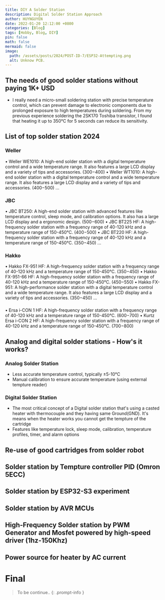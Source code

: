 ```yaml
---
title: DIY A Solder Station 
description: Digital Solder Station Approach
author: HUYNGUYEN	
date: 2022-01-20 12:12:00 +0800
categories: [Blog]
tags: [Hobby, Blog, DIY]
pin: false
math: false
mermaid: false
image:
  path: /assets/posts/2024/POST-ID-7/ESP32-Attempting.png
  alt: Unknow PCB.
---
```


<!-- POST-ID-7 -->
## The needs of good solder stations without paying 1K+ USD
- I really need a micro-small soldering station with precise temperature control, which can prevent damage to electronic components due to prolonged exposure to high temperatures during soldering. From my previous experience soldering the 2SK170 Toshiba transistor, I found that heating it up to 350°C for 5 seconds can reduce its sensitivity.

## List of top solder station 2024

### Weller
• Weller WE1010: A high-end solder station with a digital temperature control and a wide temperature range. It also features a large LCD display and a variety of tips and accessories. ($300-$400)
• Weller WT1010: A high-end solder station with a digital temperature control and a wide temperature range. It also features a large LCD display and a variety of tips and accessories. ($400-$500)
...

### JBC
• JBC BT250: A high-end solder station with advanced features like temperature control, sleep mode, and calibration options. It also has a large LCD display and a ergonomic design. ($500-$600)
• JBC BT225 HF: A high-frequency solder station with a frequency range of 40-120 kHz and a temperature range of 150-450°C. ($400-$500)
• JBC BT220 HF: A high-frequency solder station with a frequency range of 40-120 kHz and a temperature range of 150-450°C. ($350-$450)
...

### Hakko
• Hakko FX-951 HF: A high-frequency solder station with a frequency range of 40-120 kHz and a temperature range of 150-450°C. ($350-$450)
• Hakko FX-951-66 HF: A high-frequency solder station with a frequency range of 40-120 kHz and a temperature range of 150-450°C. ($450-$550)
• Hakko FX-951: A high-performance solder station with a digital temperature control and a wide temperature range. It also features a large LCD display and a variety of tips and accessories. ($350-$450)
...

### 
• Ersa i-CON 1 HF: A high-frequency solder station with a frequency range of 40-120 kHz and a temperature range of 150-450°C. ($600-$700)
• Kurtz Ersa i-CON 2 HF: A high-frequency solder station with a frequency range of 40-120 kHz and a temperature range of 150-450°C. ($700-$800)

## Analog and digital solder stations - How's it works?
### Analog Solder Station
- Less accurate temperature control, typically ±5-10°C
- Manual calibration to ensure accurate temperature (using external tempture reader)
### Digital Solder Station
- The most critical concept of a Digital solder station that's using a casted heater with thermocouple and they having same Ground(GND). It's means when the heater works you cannot get the tempture of the cartridge
- Features like temperature lock, sleep mode, calibration, temperature profiles, timer, and alarm options

## Re-use of good cartridges from solder robot

## Solder station by Tempture controller PID (Omron 5ECC)

## Solder station by ESP32-S3 experiment

## Solder station by AVR MCUs

## High-Frequency Solder station by PWM Generator and Mosfet powered by high-speed driver (1hz-150Khz)

## Power source for heater by AC current

# Final

> To be continue..
{: .prompt-info }